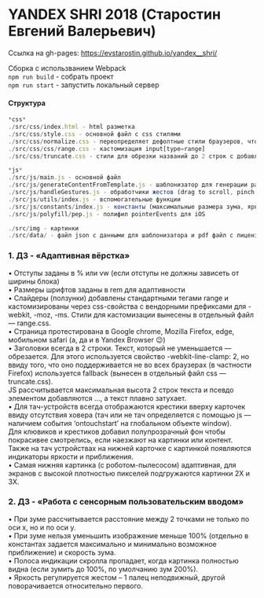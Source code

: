 # YANDEX SHRI 2018 (Старостин Евгений Валерьевич)
Ссылка на gh-pages:
https://evstarostin.github.io/yandex__shri/

Сборка с использванием Webpack  
`npm run build` - собрать проект  
`npm run start` - запустить локальный сервер  

#### Структура
```javascript
*css*  
./src/css/index.html - html разметка  
./src/css/style.css - основной файл с css стилями  
./src/css/normalize.css - переопределяет дефолтные стили браузеров, чтобы страница отображалась одинаково  
./src/css/css/range.css - кастомизация input[type=range]  
./src/css/truncate.css - стили для обрезки названий до 2 строк с добавлением ...  

*js*
./src/js/main.js - основной файл  
./src/js/generateContentFromTemplate.js - шаблонизатор для генерации разметки из json на основе тега <template>  
./src/js/handleGestures.js - обработчики жестов (drag to scroll, pinch to zoom, rotate)  
./src/js/utils/index.js - вспомогательные функции  
./src/js/constants/index.js - константы (максимальные размера зума, яркости и т.д.)   
./src/js/polyfill/pep.js - полифил pointerEvents для iOS  

./src/img - картинки  
./src/data/ - файл json с данными для шаблонизатора и pdf файл с лицензией на иконки 
``` 

### 1. ДЗ - «Адаптивная вёрстка»
•	Отступы заданы в % или vw (если отступы не должны зависеть от ширины блока)  
•	Размеры шрифтов заданы в rem для адаптивности  
•	Слайдеры (ползунки) добавлены стандартными тегами range и кастомизированы через css-свойства с вендорными префиксами для -webkit, -moz, -ms. Стили для кастомизации вынесены в отдельный файл — range.css.  
•	Страница протестирована в Google chrome, Mozilla Firefox, edge, мобильном safari (а, да и в Yandex Browser 😉)  
•	Заголовки всегда в 2 строки. Текст, который не уменьшается — обрезается. Для этого используется свойство -webkit-line-clamp: 2, но ввиду того, что оно поддерживается не во всех браузерах (в частности Firefox) используется fallback (вынесен в отдельный файл css — truncate.css).  
JS рассчитывается максимальная высота 2 строк текста и псевдо элементом добавляются …, а текст плавно затухает.  
•	Для тач-устройств всегда отображаются крестики вверху карточек ввиду отсутствия ховера (тач или не тач определяется c помощью js — наличием события ‘ontouchstart’ на глобальном объекте window).  
Для клювиков и крестиков добавил полупрозрачный фон чтобы покрасивее смотрелись, если наезжают на картинки или контент.  
Также на тач устройствах на нижней карточке с картинкой появляются индикаторы яркости и приближения.  
•	Самая нижняя картинка (с роботом-пылесосом) адаптивная, для экранов с высокой плотностью пикселей подгружаются картинки 2X и 3X.    

### 2. ДЗ - «Работа с сенсорным пользовательским вводом»
•	При зуме рассчитывается расстояние между 2 точками не только по оси x, но и по оси y.  
•	При зуме нельзя уменьшить изображение меньше 100% (отдельно в константах задается максимально и минимально возможное приближение) и скорость зума.  
•	Полоса индикации скролла пропадает, когда картинка полностью видна (если зумить до 100%, по умолчанию зум 200%).  
•	Яркость регулируется жестом – 1 палец неподвижный, другой поворачивается относительно первого.  
